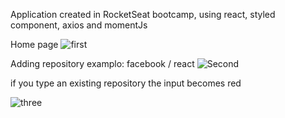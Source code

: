 Application created in RocketSeat bootcamp, using react, styled component, axios and momentJs


Home page
![first](https://ibb.co/fFFv50)


Adding repository examplo: facebook / react
![Second](https://ibb.co/crEisf)


if you type an existing repository the input becomes red

![three](https://ibb.co/i86Dsf)
